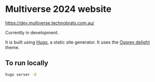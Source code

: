 # Multiverse 2024 website

https://dev.multiverse.technobrats.com.au/

Currently in development.

It is built using [Hugo](https://gohugo.io/), a static site generator. It uses the [Osprey delight](https://github.com/kdevo/osprey-delight) theme.

## To run locally

```bash
hugo server -D
```
